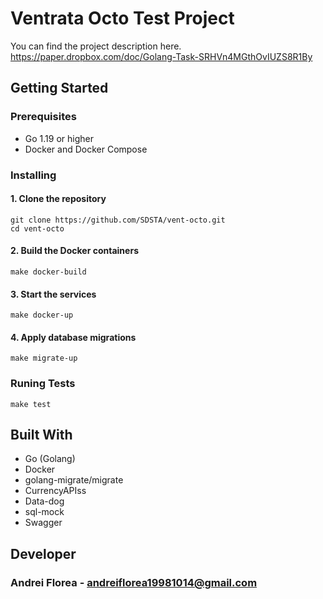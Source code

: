 # Ventrata Octo Test Project

You can find the project description here.
https://paper.dropbox.com/doc/Golang-Task-SRHVn4MGthOvIUZS8R1By

## Getting Started

### Prerequisites
- Go 1.19 or higher
- Docker and Docker Compose

### Installing

#### 1. Clone the repository
```
git clone https://github.com/SDSTA/vent-octo.git
cd vent-octo
```

#### 2. Build the Docker containers
```
make docker-build
```

#### 3. Start the services
```
make docker-up
```

#### 4. Apply database migrations
```
make migrate-up
```

### Runing Tests
```
make test
```

## Built With
- Go (Golang)
- Docker
- golang-migrate/migrate
- CurrencyAPIss
- Data-dog
- sql-mock
- Swagger

## Developer

### Andrei Florea - andreiflorea19981014@gmail.com